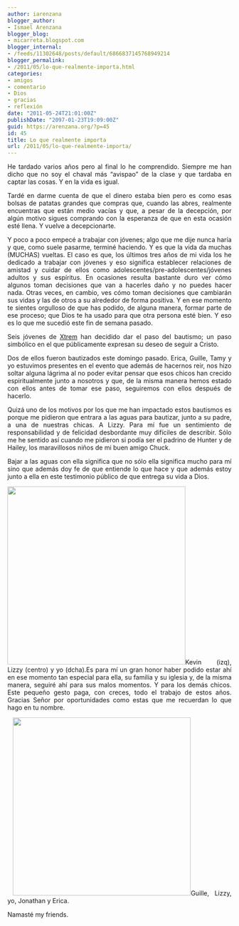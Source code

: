 ```yaml
---
author: iarenzana
blogger_author:
- Ismael Arenzana
blogger_blog:
- micarreta.blogspot.com
blogger_internal:
- /feeds/11302648/posts/default/6866837145768949214
blogger_permalink:
- /2011/05/lo-que-realmente-importa.html
categories:
- amigos
- comentario
- Dios
- gracias
- reflexión
date: "2011-05-24T21:01:00Z"
publishDate: "2097-01-23T19:09:00Z"
guid: https://arenzana.org/?p=45
id: 45
title: Lo que realmente importa
url: /2011/05/lo-que-realmente-importa/
---
```

<p style="text-align: justify;">
  He tardado varios a&ntilde;os pero al final lo he comprendido. Siempre me han dicho que no soy el chaval m&aacute;s &#8220;avispao&#8221; de la clase y que tardaba en captar las cosas. Y en la vida es igual.
</p>

<p style="text-align: justify;">
  Tard&eacute; en darme cuenta de que el dinero estaba bien pero es como esas bolsas de patatas grandes que compras que, cuando las abres, realmente encuentras que est&aacute;n medio vac&iacute;as y que, a pesar de la decepci&oacute;n, por alg&uacute;n motivo sigues comprando con la esperanza de que en esta ocasi&oacute;n est&eacute; llena. Y vuelve a decepcionarte.
</p>

<p style="text-align: justify;">
  Y poco a poco empec&eacute; a trabajar con j&oacute;venes; algo que me dije nunca har&iacute;a y que, como suele pasarme, termin&eacute; haciendo. Y es que la vida da muchas (MUCHAS) vueltas. El caso es que, los &uacute;ltimos tres a&ntilde;os de mi vida los he dedicado a trabajar con j&oacute;venes y eso significa establecer relaciones de amistad y cuidar de ellos como adolescentes/pre-adolescentes/j&oacute;venes adultos y sus esp&iacute;ritus. En ocasiones resulta bastante duro ver c&oacute;mo algunos toman decisiones que van a hacerles da&ntilde;o y no puedes hacer nada. Otras veces, en cambio, ves c&oacute;mo toman decisiones que cambiar&aacute;n sus vidas y las de otros a su alrededor de forma positiva. Y en ese momento te sientes orgulloso de que has podido, de alguna manera, formar parte de ese proceso; que Dios te ha usado para que otra persona est&eacute; bien. Y eso es lo que me sucedi&oacute; este fin de semana pasado.
</p>

<p style="text-align: justify;">
  Seis j&oacute;venes de <a href="http://micarreta.blogspot.com/xtremjovenes.es">Xtrem</a>&nbsp;han decidido dar el paso del bautismo; un paso simb&oacute;lico en el que p&uacute;blicamente expresan su deseo de seguir a Cristo.
</p>

<p style="text-align: justify;">
  Dos de ellos fueron bautizados este domingo pasado. Erica, Guille, Tamy y yo estuvimos presentes en el evento que adem&aacute;s de hacernos reir, nos hizo soltar alguna l&aacute;grima al no poder evitar pensar que esos chicos han crecido espiritualmente junto a nosotros y que, de la misma manera hemos estado con ellos antes de tomar ese paso, seguiremos con ellos despu&eacute;s de hacerlo.
</p>

<p style="text-align: justify;">
  Quiz&aacute; uno de los motivos por los que me han impactado estos bautismos es porque me pidieron que entrara a las aguas para bautizar, junto a su padre, a una de nuestras chicas. A Lizzy. Para m&iacute; fue un sentimiento de responsabilidad y de felicidad desbordante muy dif&iacute;ciles de describir. S&oacute;lo me he sentido as&iacute; cuando me pidieron si pod&iacute;a ser el padrino de Hunter y de Hailey, los maravillosos ni&ntilde;os de mi buen amigo Chuck.
</p>

<p style="text-align: justify;">
  Bajar a las aguas con ella significa que no s&oacute;lo ella significa mucho para m&iacute; sino que adem&aacute;s doy fe de que entiende lo que hace y que adem&aacute;s estoy junto a ella en este testimonio p&uacute;blico de que entrega su vida a Dios.
</p>

<p style="text-align: justify;">
  <span><span><img style="width: 400px;" src="http://micarreta.blogspot.com/storage/blog-images/IAR_20110523__IMG_0820.jpg?__SQUARESPACE_CACHEVERSION=1306273023233" alt="" /></span><span style="width: 400px;">Kevin (izq), Lizzy (centro) y yo (dcha).</span></span>Es para m&iacute; un gran honor haber podido estar ah&iacute; en ese momento tan especial para ella, su familia y su iglesia y, de la misma manera, seguir&eacute; ah&iacute; para sus malos momentos. Y para los dem&aacute;s chicos. Este peque&ntilde;o gesto paga, con creces, todo el trabajo de estos a&ntilde;os. Gracias Se&ntilde;or por oportunidades como estas que me recuerdan lo que hago en tu nombre.
</p>

<p style="text-align: justify;">
  &nbsp;<span><span><img style="width: 400px;" src="http://micarreta.blogspot.com/storage/blog-images/IAR_20110523_12_IMG_0830.jpg?__SQUARESPACE_CACHEVERSION=1306273033560" alt="" /></span><span style="width: 400px;">Guille, Lizzy, yo, Jonathan y Erica.</span></span>
</p>

<p style="text-align: justify;">
  Namast&eacute; my friends.
</p>
